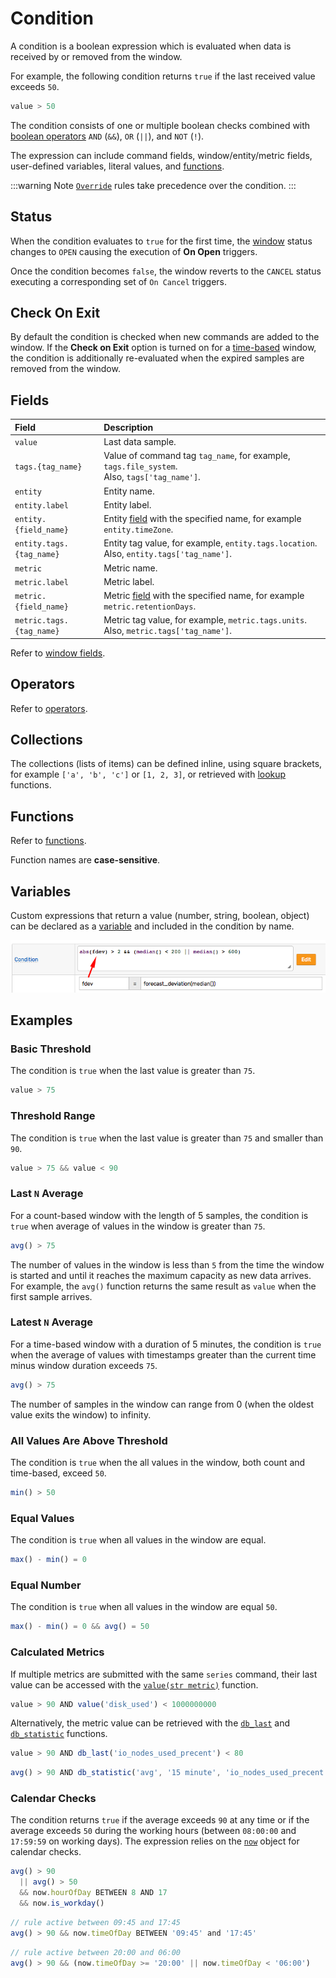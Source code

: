 # Condition

A condition is a boolean expression which is evaluated when data is received by or removed from the window.

For example, the following condition returns `true` if the last received value exceeds `50`.

```javascript
value > 50
```

The condition consists of one or multiple boolean checks combined with [boolean operators](operators.md#boolean-operators) `AND` (`&&`), `OR` (`||`), and `NOT` (`!`).

The expression can include command fields, window/entity/metric fields, user-defined variables, literal values, and [functions](functions.md).

:::warning Note
[`Override`](overrides.md) rules take precedence over the condition.
:::

## Status

When the condition evaluates to `true` for the first time, the [window](window.md) status changes to `OPEN` causing the execution of **On Open** triggers.

Once the condition becomes `false`, the window reverts to the `CANCEL` status executing a corresponding set of `On Cancel` triggers.

## Check On Exit

By default the condition is checked when new commands are added to the window. If the **Check on Exit** option is turned on for a [time-based](window.md#time-based-windows) window, the condition is additionally re-evaluated when the expired samples are removed from the window.

## Fields

| **Field** | **Description** |
| :--- | :--- |
| `value` | Last data sample. |
| `tags.{tag_name}` | Value of command tag `tag_name`, for example, `tags.file_system`. <br>Also, `tags['tag_name']`.|
| `entity` | Entity name. |
| `entity.label` | Entity label. |
| `entity.{field_name}` | Entity [field](../api/meta/entity/list.md#fields) with the specified name, for example `entity.timeZone`. |
| `entity.tags.{tag_name}` | Entity tag value, for example, `entity.tags.location`. <br>Also, `entity.tags['tag_name']`. |
| `metric` | Metric name. |
| `metric.label` | Metric label. |
| `metric.{field_name}` | Metric [field](../api/meta/metric/list.md#fields) with the specified name, for example `metric.retentionDays`. |
| `metric.tags.{tag_name}` | Metric tag value, for example, `metric.tags.units`. <br>Also, `metric.tags['tag_name']`. |

Refer to [window fields](window.md#window-fields).

## Operators

Refer to [operators](operators.md).

## Collections

The collections (lists of items) can be defined inline, using square brackets, for example `['a', 'b', 'c']` or `[1, 2, 3]`, or retrieved with [lookup](functions.md#lookup) functions.

## Functions

Refer to [functions](functions.md).

Function names are **case-sensitive**.

## Variables

Custom expressions that return a value (number, string, boolean, object) can be declared as a [variable](variables.md) and included in the condition by name.

![](./images/condition-variable.png)

## Examples

### Basic Threshold

The condition is `true` when the last value is greater than `75`.

```javascript
value > 75
```

### Threshold Range

The condition is `true` when the last value is greater than `75` and smaller than `90`.

```javascript
value > 75 && value < 90
```

### Last `N` Average

For a count-based window with the length of 5 samples, the condition is `true` when average of values in the window is greater than `75`.

```javascript
avg() > 75
```

The number of values in the window is less than `5` from the time the window is started and until it reaches the maximum capacity as new data arrives. For example, the `avg()` function returns the same result as `value` when the first sample arrives.

### Latest `N` Average

For a time-based window with a duration of 5 minutes, the condition is `true` when the average of values with timestamps greater than the current time minus window duration exceeds `75`.

```javascript
avg() > 75
```

The number of samples in the window can range from 0 (when the oldest value exits the window) to infinity.

### All Values Are Above Threshold

The condition is `true` when the all values in the window, both count and time-based, exceed `50`.

```javascript
min() > 50
```

### Equal Values

The condition is `true` when all values in the window are equal.

```javascript
max() - min() = 0
```

### Equal Number

The condition is `true` when all values in the window are equal `50`.

```javascript
max() - min() = 0 && avg() = 50
```

### Calculated Metrics

If multiple metrics are submitted with the same `series` command, their last value can be accessed with the [`value(str metric)`](functions-value.md) function.

```javascript
value > 90 AND value('disk_used') < 1000000000
```

Alternatively, the metric value can be retrieved with the [`db_last`](functions-series.md#db_last) and [`db_statistic`](functions-series.md#db_statistic) functions.

```javascript
value > 90 AND db_last('io_nodes_used_precent') < 80
```

```javascript
avg() > 90 AND db_statistic('avg', '15 minute', 'io_nodes_used_precent') < 80
```

### Calendar Checks

The condition returns `true` if the average exceeds `90` at any time or if the average exceeds `50` during the working hours (between `08:00:00` and `17:59:59` on working days). The expression relies on the [`now`](window-fields.md#date-fields) object for calendar checks.

```javascript
avg() > 90
  || avg() > 50
  && now.hourOfDay BETWEEN 8 AND 17
  && now.is_workday()
```

```javascript
// rule active between 09:45 and 17:45
avg() > 90 && now.timeOfDay BETWEEN '09:45' and '17:45'
```

```javascript
// rule active between 20:00 and 06:00
avg() > 90 && (now.timeOfDay >= '20:00' || now.timeOfDay < '06:00')
```
